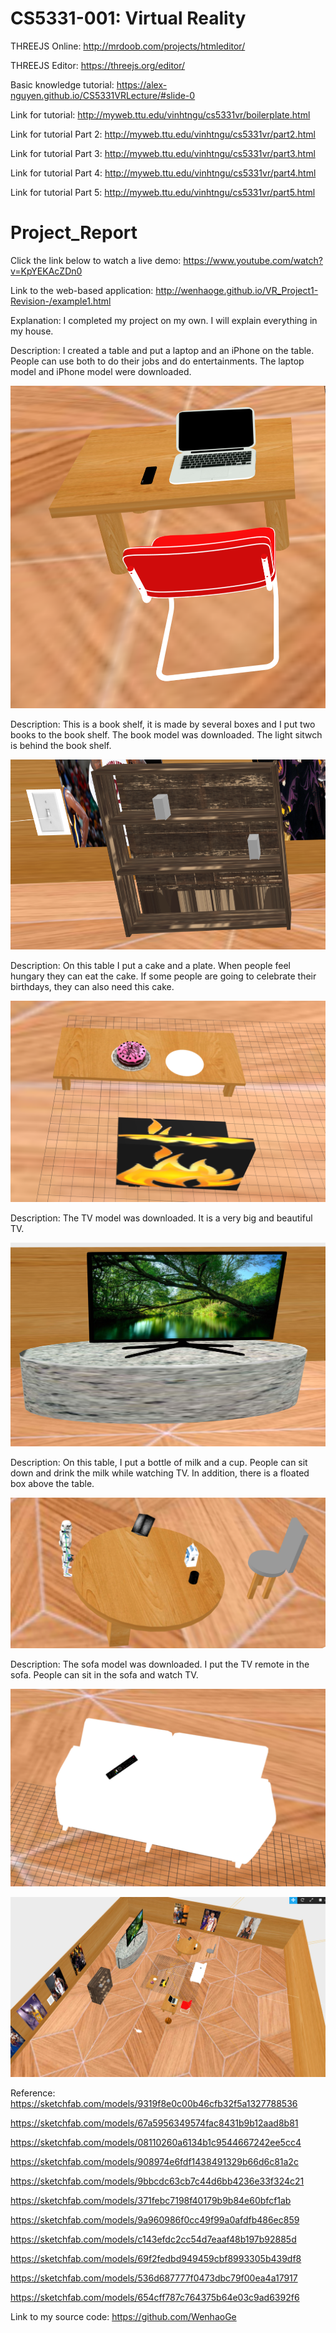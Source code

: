 # CS5331-001: Virtual Reality
THREEJS Online: http://mrdoob.com/projects/htmleditor/

THREEJS Editor: https://threejs.org/editor/

Basic knowledge tutorial: https://alex-nguyen.github.io/CS5331VRLecture/#slide-0

Link for tutorial: http://myweb.ttu.edu/vinhtngu/cs5331vr/boilerplate.html

Link for tutorial Part 2: http://myweb.ttu.edu/vinhtngu/cs5331vr/part2.html

Link for tutorial Part 3: http://myweb.ttu.edu/vinhtngu/cs5331vr/part3.html

Link for tutorial Part 4: http://myweb.ttu.edu/vinhtngu/cs5331vr/part4.html

Link for tutorial Part 5: http://myweb.ttu.edu/vinhtngu/cs5331vr/part5.html

# Project_Report
Click the link below to watch a live demo:
https://www.youtube.com/watch?v=KpYEKAcZDn0

Link to the web-based application: 
http://wenhaoge.github.io/VR_Project1-Revision-/example1.html

Explanation:
I completed my project on my own. I will explain everything in my house. 

Description:
I created a table and put a laptop and an iPhone on the table. People can use both to do their jobs and do entertainments. The laptop model and iPhone model were downloaded.

![ScreenShot](/images/7.PNG)

Description:
This is a book shelf, it is made by several boxes and I put two books to the book shelf. The book model was downloaded. The light sitwch is behind the book shelf.

![ScreenShot](/images/8.PNG)

Description: On this table I put a cake and a plate. When people feel hungary they can eat the cake. If some people are going to celebrate their birthdays, they can also need this cake.

![ScreenShot](/images/9.PNG)

Description: The TV model was downloaded. It is a very big and beautiful TV. 

![ScreenShot](/images/10.PNG)

Description: On this table, I put a bottle of milk and a cup. People can sit down and drink the milk while watching TV. In addition, there is a floated box above the table.

![ScreenShot](/images/11.PNG)

Description: The sofa model was downloaded. I put the TV remote in the sofa. People can sit in the sofa and watch TV.

![ScreenShot](/images/12.PNG)

![ScreenShot](/images/13.png)

Reference:
https://sketchfab.com/models/9319f8e0c00b46cfb32f5a1327788536

https://sketchfab.com/models/67a5956349574fac8431b9b12aad8b81

https://sketchfab.com/models/08110260a6134b1c9544667242ee5cc4

https://sketchfab.com/models/908974e6fdf1438491329b66d6c81a2c

https://sketchfab.com/models/9bbcdc63cb7c44d6bb4236e33f324c21

https://sketchfab.com/models/371febc7198f40179b9b84e60bfcf1ab

https://sketchfab.com/models/9a960986f0cc49f99a0afdfb486ec859

https://sketchfab.com/models/c143efdc2cc54d7eaaf48b197b92885d

https://sketchfab.com/models/69f2fedbd949459cbf8993305b439df8

https://sketchfab.com/models/536d687777f0473dbc79f00ea4a17917

https://sketchfab.com/models/654cff787c764375b64e03c9ad6392f6

Link to my source code:
https://github.com/WenhaoGe

